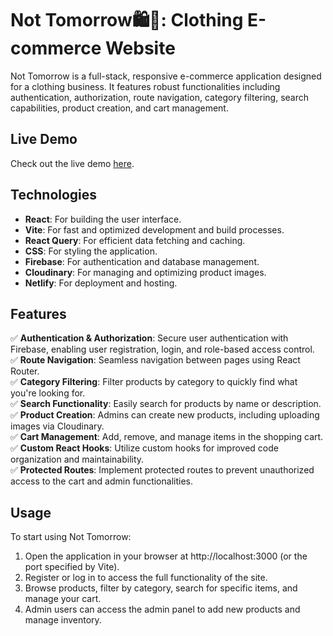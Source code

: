# Not Tomorrow🛍🛒: Clothing E-commerce Website

Not Tomorrow is a full-stack, responsive e-commerce application designed for a clothing business. It features robust functionalities including authentication, authorization, route navigation, category filtering, search capabilities, product creation, and cart management.

## Live Demo

Check out the live demo [here](https://not-tomorrow-ecommerce.netlify.app/).

## Technologies

- **React**: For building the user interface.
- **Vite**: For fast and optimized development and build processes.
- **React Query**: For efficient data fetching and caching.
- **CSS**: For styling the application.
- **Firebase**: For authentication and database management.
- **Cloudinary**: For managing and optimizing product images.
- **Netlify**: For deployment and hosting.

## Features

✅ **Authentication & Authorization**: Secure user authentication with Firebase, enabling user registration, login, and role-based access control.  
✅ **Route Navigation**: Seamless navigation between pages using React Router.  
✅ **Category Filtering**: Filter products by category to quickly find what you're looking for.  
✅ **Search Functionality**: Easily search for products by name or description.  
✅ **Product Creation**: Admins can create new products, including uploading images via Cloudinary.  
✅ **Cart Management**: Add, remove, and manage items in the shopping cart.  
✅ **Custom React Hooks**: Utilize custom hooks for improved code organization and maintainability.  
✅ **Protected Routes**: Implement protected routes to prevent unauthorized access to the cart and admin functionalities.  

## Usage

To start using Not Tomorrow:

1. Open the application in your browser at http://localhost:3000 (or the port specified by Vite).
2. Register or log in to access the full functionality of the site.
3. Browse products, filter by category, search for specific items, and manage your cart.
4. Admin users can access the admin panel to add new products and manage inventory.
